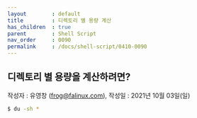 ```yaml
---
layout        : default
title         : 디렉토리 별 용량 계산
has_children  : true
parent        : Shell Script
nav_order     : 0090
permalink     : /docs/shell-script/0410-0090
---
```


## 디렉토리 별 용량을 계산하려면?
작성자 : 유영창 (frog@falinux.com), 작성일 : 2021년 10월 03일(일)

``` sh
$ du -sh *
```
